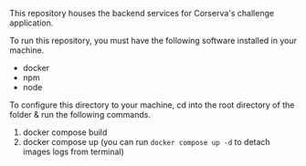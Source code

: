 This repository houses the backend services for Corserva's challenge application.

To run this repository, you must have the following software installed in your machine. 
  - docker
  - npm
  - node

To configure this directory to your machine, cd into the root directory of the folder & run the following commands. 

1. docker compose build
2. docker compose up (you can run ``docker compose up -d`` to detach images logs from terminal)
